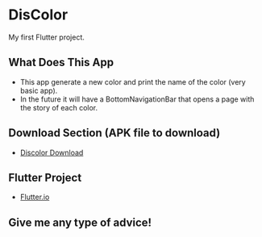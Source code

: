 # DisColor

My first Flutter project.

## What Does This App

* This app generate a new color and print the name of the color (very basic app).
* In the future it will have a BottomNavigationBar that opens a page with the story of each color.

## Download Section (APK file to download)

* [Discolor Download ](https://drive.google.com/uc?authuser=0&id=1y3DoYUq9-c4bBcKImMcYGB27Jv4iAdgV&export=download)

## Flutter Project

* [Flutter.io](https://flutter.dev/)



## Give me any type of advice!

